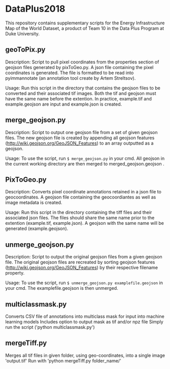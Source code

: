 # DataPlus2018
This repository contains supplementary scripts for the Energy Infrastructure Map of the World Dataset, a product of Team 10 in the Data Plus Program at Duke University.

## geoToPix.py
Description: Script to pull pixel coordinates from the properties section of geojson files generated by pixToGeo.py. 
A json file containing the pixel coordinates is generated. The file is formatted to be read into pyimmannotate 
(an annotation tool create by Artem Streltsov).

Usage: Run this script in the directory that contains the geojson files to be converted and their associated tif images. 
Both the tif and geojson must have the same name before the extention. In practice, example.tif and example.geojson are 
input and example.json is created.


## merge_geojson.py
Description:
Script to output one geojson file from a set of given geojson files. The new geojson file is created by appending all geojson features (http://wiki.geojson.org/GeoJSON_Features) 
to an array outputted as a geojson.

Usage:
To use the script, run 
`$ merge_geojson.py`
in your cmd. All geojson in the current working directory are then merged to merged_geojson.geojson .


## PixToGeo.py
Description: Converts pixel coordinate annotations retained in a json file to geocoordinates. 
A geojson file containing the geocoordiantes as well as image metadata is created.

Usage: Run this script in the directory containing the tiff files and their associated json files.
The files should share the same name prior to the extention (example.tif, example.json). A geojson
with the same name will be generated (example.geojson).


## unmerge_geojson.py
Description:
Script to output the original geojson files from a given geojson file. The original geojson files are recreated by sorting geojson features (http://wiki.geojson.org/GeoJSON_Features) by their respective filename property.

Usage:
To use the script, run 
`$ unmerge_geojson.py examplefile.geojson`
in your cmd. The examplefile.geojson is then unmerged.

## multiclassmask.py
Converts CSV file of annotations into multiclass mask for input into machine learning models
Includes option to output mask as tif and/or npz file
Simply run the script ('python multiclassmask.py')

## mergeTiff.py
Merges all tif files in given folder, using geo-coordinates, into a single image 'output.tif'
Run with 'python mergeTiff.py folder_name/'
